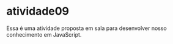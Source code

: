 # atividade09
Essa é uma atividade proposta em sala para desenvolver nosso conhecimento em JavaScript.
